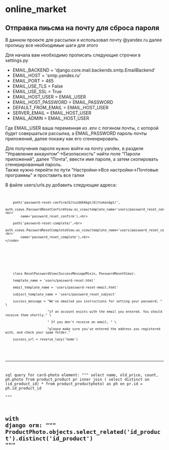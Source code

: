# online_market






<h2> Отправка пиьсма на почту для сброса пароля</h2>

<p>В данном проекте для рассылки я использовал почту @yandex.ru далее пропишу все необходимые шаги для этого</p>

<p>Для начала вам необходимо прописать следующие строчки в settings.py
        <ul>
            <li>EMAIL_BACKEND = 'django.core.mail.backends.smtp.EmailBackend'</li>
            <li>EMAIL_HOST = 'smtp.yandex.ru'</li>
            <li>EMAIL_PORT = 465</li>
            <li>EMAIL_USE_TLS = False</li>
            <li>EMAIL_USE_SSL = True</li>
            <li>EMAIL_HOST_USER = EMAIL_USER</li>
            <li>EMAIL_HOST_PASSWORD = EMAIL_PASSWORD</li>
            <li>DEFAULT_FROM_EMAIL = EMAIL_HOST_USER</li>
            <li>SERVER_EMAIL = EMAIL_HOST_USER</li>
            <li>EMAIL_ADMIN = EMAIL_HOST_USER</li>
        </ul>
    Где EMAIL_USER ваша переменная из .env с логином почты, с которой будет совершаться рассылка,
    а EMAIL_PASSWORD пароль почты приложений, далее покажу как его сгененрировать.
</p>

<p>     Для получения пароля нужно войти на почту yandex, в разделе "Управление аккаунтом"->Безопасность" 
    найти поле "Пароли приложений", далее "Почта", ввести имя пароля, а затем скопировать сгенерированный пароль. 
    <br>
    Также нужно перейти по пути "Настройки->Все настройки->Почтовые программы" и проставить все галки<div class=""></div>
</p>


<p>
    В файле users/urls.py добавить следующие адреса:<br>
    <code>
    
        path('password-reset-confirm/&ltuidb64&gt/&lttoken&gt/',
            auth_views.PasswordResetConfirmView.as_view(template_name='users/password_reset_confirm.html'),<br>
            name='password_reset_confirm'),<br>
       
        path('password-reset-complete/',<br>
            auth_views.PasswordResetCompleteView.as_view(template_name='users/password_reset_complete.html'),<br>
            name='password_reset_complete'),<br>
    </code>
</p> 

<p> <code>
    class ResetPasswordView(SuccessMessageMixin, PasswordResetView):<br>
    template_name = 'users/password-reset.html'<br>
    email_template_name = 'users/password-reset-email.html'<br>
    subject_template_name = 'users/password_reset_subject'<br>
    success_message = "We've emailed you instructions for setting your password, " \<br>
                      "if an account exists with the email you entered. You should receive them shortly." \<br>
                      " If you don't receive an email, " \<br>
                      "please make sure you've entered the address you registered with, and check your spam folder."<br>
    success_url = reverse_lazy('home')<br>
</code></p>





---------------------------------------
sql query for card-photo element:
"""
    select name, old_price, count, ph.photo  from product_product pr
    inner join ( 
        select distinct on (id_product_id) * from product_productphoto) as ph on pr.id = ph.id_product_id  
"""

with django orm:
"""
    ProductPhoto.objects.select_related('id_product').distinct('id_product')
"""
-----------------------------------------



